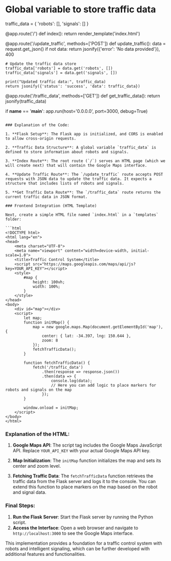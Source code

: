 # Global variable to store traffic data
traffic_data = {
    'robots': [],
    'signals': []
}

@app.route('/')
def index():
    return render_template('index.html')

@app.route('/update_traffic', methods=['POST'])
def update_traffic():
    data = request.get_json()
    if not data:
        return jsonify({'error': 'No data provided'}), 400

    # Update the traffic data store
    traffic_data['robots'] = data.get('robots', [])
    traffic_data['signals'] = data.get('signals', [])
    
    print("Updated traffic data:", traffic_data)
    return jsonify({'status': 'success', 'data': traffic_data})

@app.route('/traffic_data', methods=['GET'])
def get_traffic_data():
    return jsonify(traffic_data)

if __name__ == '__main__':
    app.run(host='0.0.0.0', port=3000, debug=True)
```

### Explanation of the Code:

1. **Flask Setup**: The Flask app is initialized, and CORS is enabled to allow cross-origin requests.

2. **Traffic Data Structure**: A global variable `traffic_data` is defined to store information about robots and signals.

3. **Index Route**: The root route (`/`) serves an HTML page (which we will create next) that will contain the Google Maps interface.

4. **Update Traffic Route**: The `/update_traffic` route accepts POST requests with JSON data to update the traffic data. It expects a structure that includes lists of robots and signals.

5. **Get Traffic Data Route**: The `/traffic_data` route returns the current traffic data in JSON format.

### Frontend Integration (HTML Template)

Next, create a simple HTML file named `index.html` in a `templates` folder:

```html
<!DOCTYPE html>
<html lang="en">
<head>
    <meta charset="UTF-8">
    <meta name="viewport" content="width=device-width, initial-scale=1.0">
    <title>Traffic Control System</title>
    <script src="https://maps.googleapis.com/maps/api/js?key=YOUR_API_KEY"></script>
    <style>
        #map {
            height: 100vh;
            width: 100%;
        }
    </style>
</head>
<body>
    <div id="map"></div>
    <script>
        let map;
        function initMap() {
            map = new google.maps.Map(document.getElementById('map'), {
                center: { lat: -34.397, lng: 150.644 },
                zoom: 8
            });
            fetchTrafficData();
        }

        function fetchTrafficData() {
            fetch('/traffic_data')
                .then(response => response.json())
                .then(data => {
                    console.log(data);
                    // Here you can add logic to place markers for robots and signals on the map
                });
        }

        window.onload = initMap;
    </script>
</body>
</html>
```

### Explanation of the HTML:

1. **Google Maps API**: The script tag includes the Google Maps JavaScript API. Replace `YOUR_API_KEY` with your actual Google Maps API key.

2. **Map Initialization**: The `initMap` function initializes the map and sets its center and zoom level.

3. **Fetching Traffic Data**: The `fetchTrafficData` function retrieves the traffic data from the Flask server and logs it to the console. You can extend this function to place markers on the map based on the robot and signal data.

### Final Steps:

1. **Run the Flask Server**: Start the Flask server by running the Python script.
2. **Access the Interface**: Open a web browser and navigate to `http://localhost:3000` to see the Google Maps interface.

This implementation provides a foundation for a traffic control system with robots and intelligent signaling, which can be further developed with additional features and functionalities.